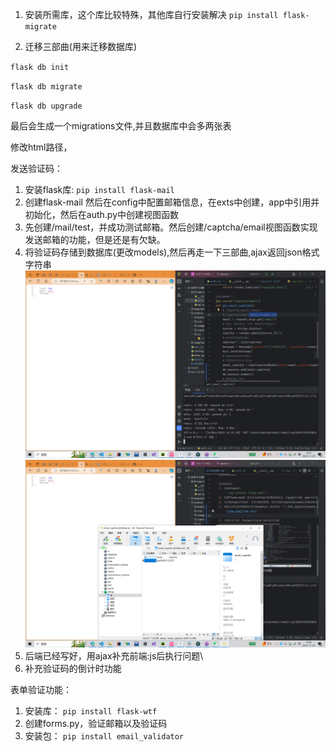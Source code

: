 1. 安装所需库，这个库比较特殊，其他库自行安装解决
``pip install flask-migrate``

2. 迁移三部曲(用来迁移数据库)

``flask db init ``

``flask db migrate``

``flask db upgrade``

最后会生成一个migrations文件,并且数据库中会多两张表

修改html路径，

发送验证码：
1. 安装flask库:
    ``pip install flask-mail``    
2. 创建flask-mail 然后在config中配置邮箱信息，在exts中创建，app中引用并初始化，然后在auth.py中创建视图函数
3. 先创建/mail/test，并成功测试邮箱。然后创建/captcha/email视图函数实现发送邮箱的功能，但是还是有欠缺。
4. 将验证码存储到数据库(更改models),然后再走一下三部曲,ajax返回json格式字符串
    ![img.png](img.png)
    ![img_1.png](img_1.png)
5. 后端已经写好，用ajax补充前端:js后执行问题\
6. 补充验证码的倒计时功能

表单验证功能：
1. 安装库：
``pip install flask-wtf``
2. 创建forms.py，验证邮箱以及验证码
3. 安装包：
``pip install email_validator``